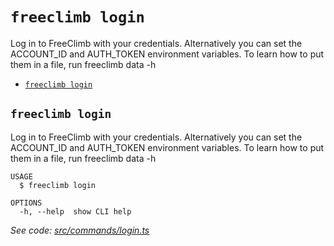 `freeclimb login`
=================

Log in to FreeClimb with your credentials. Alternatively you can set the ACCOUNT_ID and AUTH_TOKEN environment variables. To learn how to put them in a file, run freeclimb data -h

* [`freeclimb login`](#freeclimb-login)

## `freeclimb login`

Log in to FreeClimb with your credentials. Alternatively you can set the ACCOUNT_ID and AUTH_TOKEN environment variables. To learn how to put them in a file, run freeclimb data -h

```
USAGE
  $ freeclimb login

OPTIONS
  -h, --help  show CLI help
```

_See code: [src/commands/login.ts](https://github.com/jblack-vail/freeclimb-cli-cd-test/blob/v0.2.0/src/commands/login.ts)_

